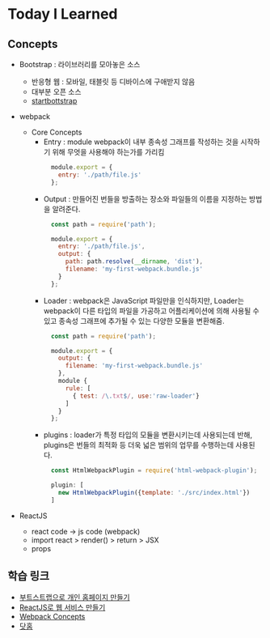 # Today I Learned  
## Concepts  
- Bootstrap : 라이브러리를 모아놓은 소스  
  - 반응형 웹 : 모바일, 태블릿 등 디바이스에 구애받지 않음  
  - 대부분 오픈 소스  
  - [startbottstrap](https://startbootstrap.com/template-categories/all/)  

- webpack  
  - Core Concepts  
    - Entry : module webpack이 내부 종속성 그래프를 작성하는 것을 시작하기 위해 무엇을 사용해야 하는가를 가리킴  
      ```js  
        module.export = {
          entry: './path/file.js'
        };  
      ```  
    - Output : 만들어진 번들을 방출하는 장소와 파일들의 이름을 지정하는 방법을 알려준다.  
      ```js  
        const path = require('path');

        module.export = {
          entry: './path/file.js',
          output: {
            path: path.resolve(__dirname, 'dist'),
            filename: 'my-first-webpack.bundle.js'
          }
        };  
      ```  
    - Loader : webpack은 JavaScript 파일만을 인식하지만, Loader는 webpack이 다른 타입의 파일을 가공하고 어플리케이션에 의해 사용될 수 있고 종속성 그래프에 추가될 수 있는 다양한 모듈을 변환해줌.  
      ```js  
        const path = require('path');

        module.export = {
          output: {
            filename: 'my-first-webpack.bundle.js'
          },
          module {
            rule: [
              { test: /\.txt$/, use:'raw-loader'}
            ]
          }
        };
      ```  
    - plugins : loader가 특정 타입의 모듈을 변환시키는데 사용되는데 반해, plugins은 번들의 최적화 등 더욱 넓은 범위의 업무를 수행하는데 사용된다.  
      ```js  
        const HtmlWebpackPlugin = require('html-webpack-plugin');

      ```  
      ```js  
        plugin: [
          new HtmlWebpackPlugin({template: './src/index.html'})
        ]  
      ```  
- ReactJS  
  - react code -> js code (webpack)  
  - import react > render() > return > JSX  
  - props  

## 학습 링크  
 - [부트스트랩으로 개인 홈페이지 만들기](https://www.inflearn.com/course/%EB%B6%80%ED%8A%B8%EC%8A%A4%ED%8A%B8%EB%9E%A9%EC%9C%BC%EB%A1%9C-%EA%B0%9C%EC%9D%B8-%ED%99%88%ED%8E%98%EC%9D%B4%EC%A7%80-%EB%A7%8C%EB%93%A4%EA%B8%B0/)  
 - [ReactJS로 웹 서비스 만들기](https://www.inflearn.com/course/reactjs-web/)  
 - [Webpack Concepts](https://webpack.js.org/concepts/)  
 - [닷홈](http://dothome.co.kr)  
